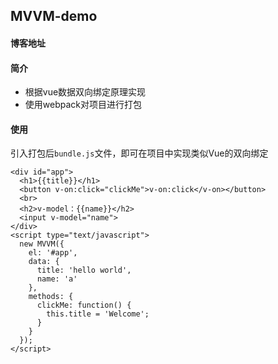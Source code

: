 ## MVVM-demo

#### 博客地址



#### 简介

- 根据vue数据双向绑定原理实现
- 使用webpack对项目进行打包

#### 使用

引入打包后`bundle.js`文件，即可在项目中实现类似Vue的双向绑定

```
<div id="app">
  <h1>{{title}}</h1>
  <button v-on:click="clickMe">v-on:click</v-on></button>
  <br>
  <h2>v-model：{{name}}</h2>
  <input v-model="name">
</div>
<script type="text/javascript">
  new MVVM({
    el: '#app',
    data: {
      title: 'hello world',
      name: 'a'
    },
    methods: {
      clickMe: function() {
        this.title = 'Welcome';
      }
    }
  });
</script>
```

